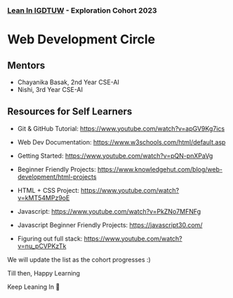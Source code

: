 ### [Lean In IGDTUW](https://linktr.ee/Lean_In__IGDTUW) - Exploration Cohort 2023
# Web Development Circle

## Mentors
- Chayanika Basak, 2nd Year CSE-AI
- Nishi, 3rd Year CSE-AI 

## Resources for Self Learners 
- Git & GitHub Tutorial: https://www.youtube.com/watch?v=apGV9Kg7ics
- Web Dev Documentation: https://www.w3schools.com/html/default.asp
- Getting Started: https://www.youtube.com/watch?v=pQN-pnXPaVg
- Beginner Friendly Projects: https://www.knowledgehut.com/blog/web-development/html-projects
- HTML + CSS Project: https://www.youtube.com/watch?v=kMT54MPz9oE

- Javascript: https://www.youtube.com/watch?v=PkZNo7MFNFg
- Javascript Beginner Friendly Projects: https://javascript30.com/
- Figuring out full stack: https://www.youtube.com/watch?v=nu_pCVPKzTk


We will update the list as the cohort progresses :)

Till then, Happy Learning

Keep Leaning In 🌟
